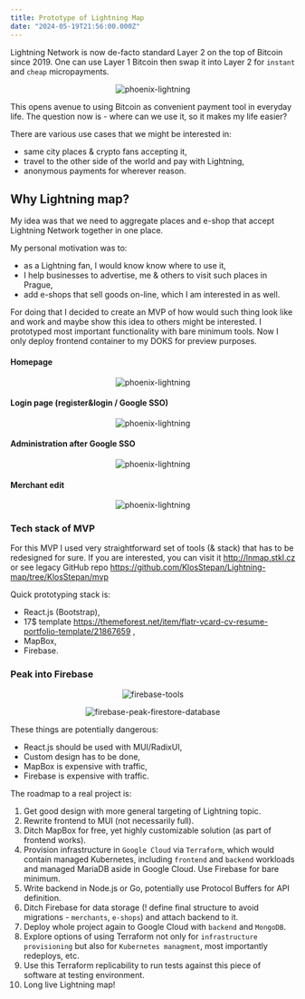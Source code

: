 ```yaml
---
title: Prototype of Lightning Map
date: "2024-05-19T21:56:00.000Z"
---
```


Lightning Network is now de-facto standard Layer 2 on the top of Bitcoin since 2019. One can use Layer 1 Bitcoin then swap it into Layer 2 for `instant` and `cheap` micropayments. 

<p align="center">
  <img src="./phoenix-wallet.png" alt="phoenix-lightning"/>
</p> 

 This opens avenue to using Bitcoin as convenient payment tool in everyday life. The question now is - where can we use it, so it makes my life easier?  
 
 There are various use cases that we might be interested in:
 - same city places & crypto fans accepting it,
 - travel to the other side of the world and pay with Lightning,
 - anonymous payments for wherever reason.

## Why Lightning map?
My idea was that we need to aggregate places and e-shop that accept Lightning Network together in one place.

My personal motivation was to:
- as a Lightning fan, I would know know where to use it,
- I help businesses to advertise, me & others to visit such places in Prague,
- add e-shops that sell goods on-line, which I am interested in as well.


For doing that I decided to create an MVP of how would such thing look like and work and maybe show this idea to others might be interested. I prototyped most important functionality with bare minimum tools. Now I only deploy frontend container to my DOKS for preview purposes.

#### Homepage
<p align="center">
  <img src="./lightning-map-1.png" alt="phoenix-lightning"/>
</p>   

#### Login page (register&login / Google SSO)
<p align="center">
  <img src="./lightning-map-2.png" alt="phoenix-lightning"/>
</p> 

#### Administration after Google SSO
<p align="center">
  <img src="./lightning-map-3.png" alt="phoenix-lightning"/>
</p>   

#### Merchant edit

<p align="center">
  <img src="./lightning-map-4.png" alt="phoenix-lightning"/>
</p>  

### Tech stack of MVP
For this MVP I used very straightforward set of tools (& stack) that has to be redesigned for sure. If you are interested, you can visit it http://lnmap.stkl.cz or see legacy GitHub repo https://github.com/KlosStepan/Lightning-map/tree/KlosStepan/mvp  

Quick prototyping stack is:
- React.js (Bootstrap),
- 17$ template https://themeforest.net/item/flatr-vcard-cv-resume-portfolio-template/21867659 ,
- MapBox,
- Firebase. 

### Peak into Firebase  

<p align="center">
  <img src="./firebase-1.png" alt="firebase-tools"/>
</p>  

<p align="center">
  <img src="./firebase-2.png" alt="firebase-peak-firestore-database"/>
</p>  

These things are potentially dangerous:
- React.js should be used with MUI/RadixUI,
- Custom design has to be done,
- MapBox is expensive with traffic,
- Firebase is expensive with traffic.

The roadmap to a real project is: 
1. Get good design with more general targeting of Lightning topic.
2. Rewrite frontend to MUI (not necessarily full).
3. Ditch MapBox for free, yet highly customizable solution (as part of frontend works).
4. Provision infrastructure in `Google Cloud` via `Terraform`, which would contain managed Kubernetes, including `frontend` and `backend` workloads and managed MariaDB aside in Google Cloud. Use Firebase for bare minimum.
5. Write backend in Node.js or Go, potentially use Protocol Buffers for API definition.
6. Ditch Firebase for data storage (! define final structure to avoid migrations - `merchants`, `e-shops`) and attach backend to it.
7. Deploy whole project again to Google Cloud with `backend` and `MongoDB`.
8. Explore options of using Terraform not only for `infrastructure provisioning` but also for `Kubernetes managment`, most importantly redeploys, etc.
9. Use this Terraform replicability to run tests against this piece of software at testing environment.
10. Long live Lightning map!   



